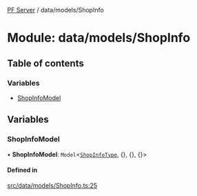 [PF Server](../README.md) / data/models/ShopInfo

# Module: data/models/ShopInfo

## Table of contents

### Variables

- [ShopInfoModel](data_models_ShopInfo.md#shopinfomodel)

## Variables

### ShopInfoModel

• **ShopInfoModel**: `Model`<[`ShopInfoType`](data_models_types.md#shopinfotype), {}, {}, {}\>

#### Defined in

[src/data/models/ShopInfo.ts:25](https://bitbucket.org/bravebits/pfserver/src/83cf3bb/src/data/models/ShopInfo.ts#lines-25)
